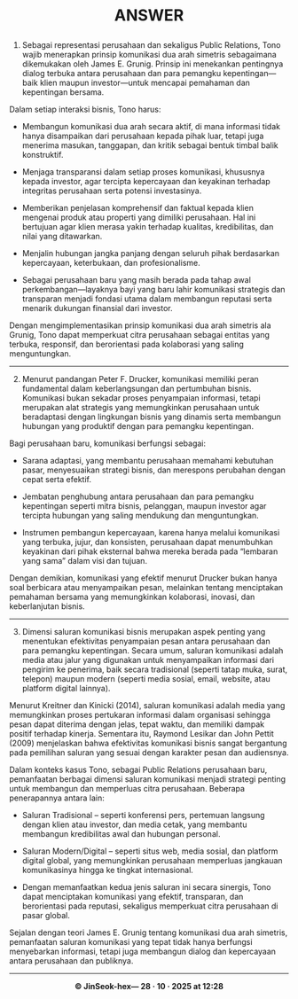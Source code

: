 # <p align="center"><b>ANSWER</b></p>


1.  Sebagai representasi perusahaan dan sekaligus Public Relations, Tono wajib menerapkan prinsip komunikasi dua arah simetris sebagaimana dikemukakan oleh James E. Grunig. Prinsip ini menekankan pentingnya dialog terbuka antara perusahaan dan para pemangku kepentingan—baik klien maupun investor—untuk mencapai pemahaman dan kepentingan bersama.

Dalam setiap interaksi bisnis, Tono harus:

- Membangun komunikasi dua arah secara aktif, di mana informasi tidak hanya disampaikan dari perusahaan kepada pihak luar, tetapi juga menerima masukan, tanggapan, dan kritik sebagai bentuk timbal balik konstruktif.

-  Menjaga transparansi dalam setiap proses komunikasi, khususnya kepada investor, agar tercipta kepercayaan dan keyakinan terhadap integritas perusahaan serta potensi investasinya.

- Memberikan penjelasan komprehensif dan faktual kepada klien mengenai produk atau properti yang dimiliki perusahaan. Hal ini bertujuan agar klien merasa yakin terhadap kualitas, kredibilitas, dan nilai yang ditawarkan.

- Menjalin hubungan jangka panjang dengan seluruh pihak berdasarkan kepercayaan, keterbukaan, dan profesionalisme.

- Sebagai perusahaan baru yang masih berada pada tahap awal perkembangan—layaknya bayi yang baru lahir komunikasi strategis dan transparan menjadi fondasi utama dalam membangun reputasi serta menarik dukungan finansial dari investor.

Dengan mengimplementasikan prinsip komunikasi dua arah simetris ala Grunig, Tono dapat memperkuat citra perusahaan sebagai entitas yang terbuka, responsif, dan berorientasi pada kolaborasi yang saling menguntungkan.

---

2. Menurut pandangan Peter F. Drucker, komunikasi memiliki peran fundamental dalam keberlangsungan dan pertumbuhan bisnis. Komunikasi bukan sekadar proses penyampaian informasi, tetapi merupakan alat strategis yang memungkinkan perusahaan untuk beradaptasi dengan lingkungan bisnis yang dinamis serta membangun hubungan yang produktif dengan para pemangku kepentingan.

Bagi perusahaan baru, komunikasi berfungsi sebagai:

- Sarana adaptasi, yang membantu perusahaan memahami kebutuhan pasar, menyesuaikan strategi bisnis, dan merespons perubahan dengan cepat serta efektif.

- Jembatan penghubung antara perusahaan dan para pemangku kepentingan seperti mitra bisnis, pelanggan, maupun investor agar tercipta hubungan yang saling mendukung dan menguntungkan.

- Instrumen pembangun kepercayaan, karena hanya melalui komunikasi yang terbuka, jujur, dan konsisten, perusahaan dapat menumbuhkan keyakinan dari pihak eksternal bahwa mereka berada pada “lembaran yang sama” dalam visi dan tujuan.

Dengan demikian, komunikasi yang efektif menurut Drucker bukan hanya soal berbicara atau menyampaikan pesan, melainkan tentang menciptakan pemahaman bersama yang memungkinkan kolaborasi, inovasi, dan keberlanjutan bisnis. 

---

3. Dimensi saluran komunikasi bisnis merupakan aspek penting yang menentukan efektivitas penyampaian pesan antara perusahaan dan para pemangku kepentingan. Secara umum, saluran komunikasi adalah media atau jalur yang digunakan untuk menyampaikan informasi dari pengirim ke penerima, baik secara tradisional (seperti tatap muka, surat, telepon) maupun modern (seperti media sosial, email, website, atau platform digital lainnya).

Menurut Kreitner dan Kinicki (2014), saluran komunikasi adalah media yang memungkinkan proses pertukaran informasi dalam organisasi sehingga pesan dapat diterima dengan jelas, tepat waktu, dan memiliki dampak positif terhadap kinerja.
Sementara itu, Raymond Lesikar dan John Pettit (2009) menjelaskan bahwa efektivitas komunikasi bisnis sangat bergantung pada pemilihan saluran yang sesuai dengan karakter pesan dan audiensnya.

Dalam konteks kasus Tono, sebagai Public Relations perusahaan baru, pemanfaatan berbagai dimensi saluran komunikasi menjadi strategi penting untuk membangun dan memperluas citra perusahaan.
Beberapa penerapannya antara lain:

- Saluran Tradisional – seperti konferensi pers, pertemuan langsung dengan klien atau investor, dan media cetak, yang membantu membangun kredibilitas awal dan hubungan personal.

- Saluran Modern/Digital – seperti situs web, media sosial, dan platform digital global, yang memungkinkan perusahaan memperluas jangkauan komunikasinya hingga ke tingkat internasional.

- Dengan memanfaatkan kedua jenis saluran ini secara sinergis, Tono dapat menciptakan komunikasi yang efektif, transparan, dan berorientasi pada reputasi, sekaligus memperkuat citra perusahaan di pasar global.

Sejalan dengan teori James E. Grunig tentang komunikasi dua arah simetris, pemanfaatan saluran komunikasi yang tepat tidak hanya berfungsi menyebarkan informasi, tetapi juga membangun dialog dan kepercayaan antara perusahaan dan publiknya.


---

<p align="center"><b>© JinSeok-hex— 28 · 10 · 2025 at 12:28</b></p>

